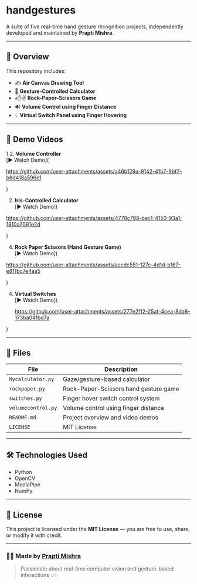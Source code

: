 # handgestures

A suite of five real-time hand gesture recognition projects, independently developed and maintained by **Prapti Mishra**.

---

## 🎯 Overview

This repository includes:
- ✍️ **Air Canvas Drawing Tool**  
- 🧮 **Gesture-Controlled Calculator**  
- ✊✋✌️ **Rock-Paper-Scissors Game**  
- 🔊 **Volume Control using Finger Distance**  
- 💡 **Virtual Switch Panel using Finger Hovering**

---

## 🎥 Demo Videos
1.2. **Volume Controller**  
   [▶️ Watch Demo](



https://github.com/user-attachments/assets/a46b129a-9142-41b7-9bf7-b8d418a596e1




  )



2. **Iris-Controlled Calculator**  
   [▶️ Watch Demo](


https://github.com/user-attachments/assets/4778c798-bec1-4150-93a1-1810a7091e2d


  )

4. **Rock Paper Scissors (Hand Gesture Game)**  
   [▶️ Watch Demo](

https://github.com/user-attachments/assets/accdc551-127c-4d1d-b167-e811bc7e4aa5

)

4. **Virtual Switches**  
   [▶️ Watch Demo](

   https://github.com/user-attachments/assets/277e2f12-25af-4cea-8da8-173ba04fbd7a

)




---

## 📂 Files

| File              | Description                               |
|-------------------|-------------------------------------------|
| `Mycalculator.py` | Gaze/gesture-based calculator              |
| `rockpaper.py`    | Rock-Paper-Scissors hand gesture game      |
| `switches.py`     | Finger hover switch control system         |
| `volumecontrol.py`| Volume control using finger distance       |
| `README.md`       | Project overview and video demos           |
| `LICENSE`         | MIT License                                |

---

## 🛠 Technologies Used

- Python  
- OpenCV  
- MediaPipe  
- NumPy

---

## 📄 License

This project is licensed under the **MIT License** — you are free to use, share, or modify it with credit.

---

### 👩‍💻 Made by [Prapti Mishra](mailto:praptimishra977@gmail.com)

> Passionate about real-time computer vision and gesture-based interactions 💡✨
